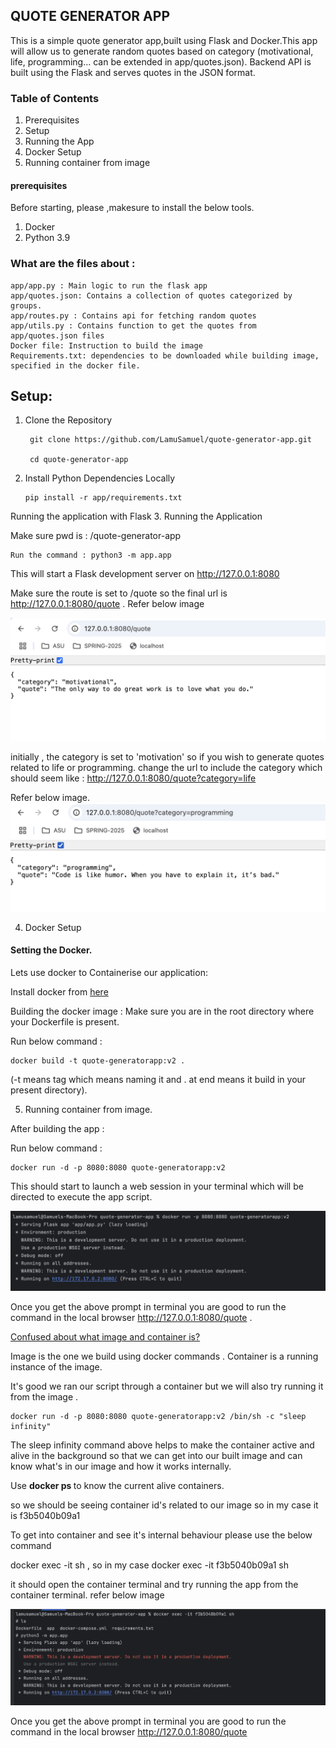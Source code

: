 ## QUOTE GENERATOR APP
This is a simple quote generator app,built using Flask and Docker.This app will allow us to generate random quotes based on category (motivational, life, programming... can be extended in app/quotes.json).
Backend API is built using the Flask and serves quotes in the JSON format.

### Table of Contents
1. <a name="prerequisites"></a> Prerequisites
2. <a name="Setup"></a> Setup
3. <a name="Running the App"></a> Running the App
4. <a name="Docker Setup"></a> Docker Setup
5. <a name="Running container from image"></a> Running container from image

#### prerequisites
Before starting, please ,makesure to install the below tools.
1. Docker
2. Python 3.9 

### What are the files about :
    app/app.py : Main logic to run the flask app 
    app/quotes.json: Contains a collection of quotes categorized by groups.
    app/routes.py : Contains api for fetching random quotes
    app/utils.py : Contains function to get the quotes from app/quotes.json files
    Docker file: Instruction to build the image
    Requirements.txt: dependencies to be downloaded while building image, specified in the docker file.

## Setup:
1. Clone the Repository

        git clone https://github.com/LamuSamuel/quote-generator-app.git

        cd quote-generator-app

2. Install Python Dependencies Locally 

       pip install -r app/requirements.txt

Running the application with Flask
3. Running the Application

Make sure pwd is :  /quote-generator-app

    Run the command : python3 -m app.app

This will start a Flask development server on http://127.0.0.1:8080

Make sure the route is set to /quote so the final url is http://127.0.0.1:8080/quote . Refer below image

![default.png](images/default.png)

initially , the category is set to 'motivation' so if you wish to generate quotes related to life or programming. 
change the url to include the category which should seem like : http://127.0.0.1:8080/quote?category=life

Refer below image.
![category_route.png](images/category_route.png)

4. Docker Setup
#### Setting the Docker.

Lets use docker to Containerise our application:

 Install docker from [here](https://docs.docker.com/desktop/setup/install/mac-install/)

Building the docker image :
    Make sure you are in the root directory where your Dockerfile is present.

Run below command :
    
    docker build -t quote-generatorapp:v2 .

(-t means tag  which means naming it and . at end means it build in your present directory).

5. Running container from image.

After building the app : 

Run below command :

    docker run -d -p 8080:8080 quote-generatorapp:v2

This should start to launch a web session in your terminal which will be directed to execute the app script. 

![docker_run.png](images/docker_run.png)


Once you get the above prompt in terminal you are good to run the command in the local browser  http://127.0.0.1:8080/quote .


<u>Confused about what image and container is?</u>

Image is the one we build using docker commands . Container is a running instance of the image.



It's good we ran our script through a container but we will also try running it from the image .


    docker run -d -p 8080:8080 quote-generatorapp:v2 /bin/sh -c "sleep infinity"

The sleep infinity command above helps to make the container active and alive in the background so that we can get into our built image and can know what's in our image and how it works internally.

Use <b>docker ps </b> to know the current alive containers.

so we should be seeing container id's related to our image so in my case it is f3b5040b09a1

To get into container and see it's internal behaviour please use the below command 

docker exec -it <container id> sh , so in my case docker exec -it f3b5040b09a1 sh

it should open the container terminal and try running the app from the container terminal. refer below image 

![in_container.png](images/in_container.png)

Once you get the above prompt in terminal you are good to run the command in the local browser  http://127.0.0.1:8080/quote





